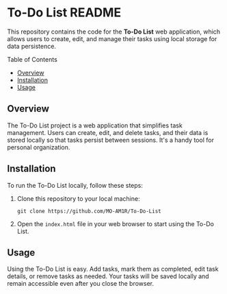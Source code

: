 # To-Do List README

This repository contains the code for the **To-Do List** web application, which allows users to create, edit, and manage their tasks using local storage for data persistence.

Table of Contents
- [Overview](#overview)
- [Installation](#installation)
- [Usage](#usage)

## Overview

The To-Do List project is a web application that simplifies task management. Users can create, edit, and delete tasks, and their data is stored locally so that tasks persist between sessions. It's a handy tool for personal organization.

## Installation

To run the To-Do List locally, follow these steps:

1. Clone this repository to your local machine:

   ```
   git clone https://github.com/MO-AM1R/To-Do-List
   ```
   
2. Open the `index.html` file in your web browser to start using the To-Do List.

## Usage

Using the To-Do List is easy. Add tasks, mark them as completed, edit task details, or remove tasks as needed. Your tasks will be saved locally and remain accessible even after you close the browser.
